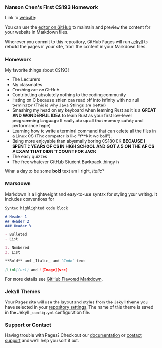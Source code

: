 ### Nanson Chen's First CS193 Homework

Link to [website](https://purdue-cs193.github.io/homework-0-Nanson10/):

You can use the [editor on GitHub](https://github.com/kalutes/CS193_Fall18_Lab1/edit/master/index.md) to maintain and preview the content for your website in Markdown files.

Whenever you commit to this repository, GitHub Pages will run [Jekyll](https://jekyllrb.com/) to rebuild the pages in your site, from the content in your Markdown files.

### Homework

My favorite things about CS193!
- The Lecturers
- My classmates
- Crashing out on GitHub
- Contributing absolutely nothing to the coding community
- Hating on C because strlen can read off into infinity with no null terminator (This is why Java Strings are better)
- Smashing my head on my keyboard when learning Rust as it is a **GREAT AND WONDERFUL IDEA** to learn Rust as your first low-level programming language (I really ate up all that memory safety and performance hype)
- Learning how to write a terminal command that can delete all the files in a Linux OS (The computer is like "f**k it we ball").
- Being more enjoyable than abysmally boring CS180 BK **BECAUSE I SPENT 2 YEARS OF CS IN HIGH SCHOOL AND GOT A 5 ON THE AP CS A EXAM THAT DIDN'T COUNT FOR JACK**
- The easy quizzes
- The free whatever GitHub Student Backpack thingy is

What a day to be some **bold** text am I right, _Italic_?

### Markdown

Markdown is a lightweight and easy-to-use syntax for styling your writing. It includes conventions for

```markdown
Syntax highlighted code block

# Header 1
## Header 2
### Header 3

- Bulleted
- List

1. Numbered
2. List

**Bold** and _Italic_ and `Code` text

[Link](url) and ![Image](src)
```

For more details see [GitHub Flavored Markdown](https://guides.github.com/features/mastering-markdown/).

### Jekyll Themes

Your Pages site will use the layout and styles from the Jekyll theme you have selected in your [repository settings](https://github.com/kalutes/CS193_Fall18_Lab1/settings). The name of this theme is saved in the Jekyll `_config.yml` configuration file.

### Support or Contact

Having trouble with Pages? Check out our [documentation](https://help.github.com/categories/github-pages-basics/) or [contact support](https://github.com/contact) and we’ll help you sort it out.
